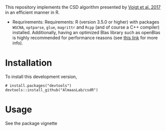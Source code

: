 This repository implements the CSD algorithm presented by [Voigt et al. 2017](http://journals.plos.org/ploscompbiol/article?id=10.1371/journal.pcbi.1005739) in an efficient manner in R.
* Requrirements: Requirements: R (version 3.5.0 or higher) with packages `WGCNA`, `optparse`, `glue`, `magrittr` and `Rcpp` (and of course a C++ compiler) installed. Additionally, having an optimized Blas library such as openBlas is highly recommended for performance reasons (see [this link](https://www.r-bloggers.com/2010/06/faster-r-through-better-blas/) for more info).
# Installation
To install this development version,
```
# install.packages("devtools")
devtools::install_github("AlmaasLab/csdR")
```

# Usage
See the package vignette

# 